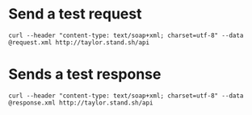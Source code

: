 # Send a test request

	curl --header "content-type: text/soap+xml; charset=utf-8" --data @request.xml http://taylor.stand.sh/api

# Sends a test response

	curl --header "content-type: text/soap+xml; charset=utf-8" --data @response.xml http://taylor.stand.sh/api
